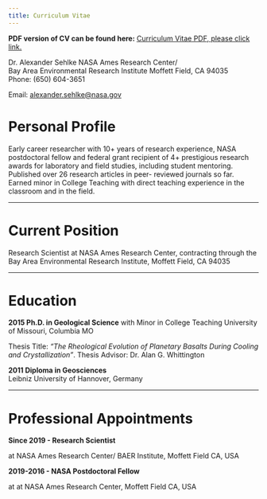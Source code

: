 ```yaml
---
title: Curriculum Vitae
---
```




**PDF version of CV can be found here:** [<u>Curriculum Vitae PDF, please click link.</u>](/docs/static/Alexander_Sehlke_CV.pdf)



<p class="text-primary">

Dr. Alexander Sehlke
NASA Ames Research Center/  
Bay Area Environmental Research Institute
Moffett Field, CA 94035  
Phone: (650) 604-3651

Email: alexander.sehlke@nasa.gov</p>

</p>

# Personal Profile

Early career researcher with 10+ years of research experience, NASA postdoctoral fellow and federal grant recipient of 4+ prestigious research awards for laboratory and field studies, including student mentoring. Published over 26 research articles in peer- reviewed journals so far. Earned minor in College Teaching with direct teaching experience in the classroom and in the field.

---

# Current Position

Research Scientist at NASA Ames Research Center, contracting through the Bay Area Environmental Research Institute, Moffett Field, CA 94035

---

# Education

**2015 Ph.D. in Geological Science** with Minor in College Teaching
University of Missouri, Columbia MO

Thesis Title: *“The Rheological Evolution of Planetary Basalts During Cooling and Crystallization”*. Thesis Advisor: Dr. Alan G. Whittington

**2011 Diploma in Geosciences**  
Leibniz University of Hannover, Germany

---

# Professional Appointments

**Since 2019 - Research Scientist**

at NASA Ames Research Center/ BAER Institute, Moffett Field CA, USA

**2019-2016 - NASA Postdoctoral Fellow**

at at NASA Ames Research Center, Moffett Field CA, USA
